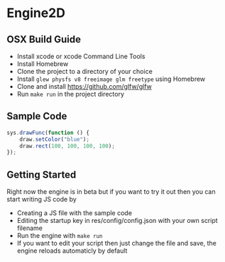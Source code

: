 Engine2D
========

OSX Build Guide
-------------------
- Install xcode or xcode Command Line Tools
- Install Homebrew
- Clone the project to a directory of your choice
- Install ```glew physfs v8 freeimage glm freetype``` using Homebrew
- Clone and install https://github.com/glfw/glfw
- Run `make run` in the project directory

Sample Code
-------------------
```javascript
sys.drawFunc(function () {
	draw.setColor("blue");
	draw.rect(100, 100, 100, 100);
});
```

Getting Started
-------------------
Right now the engine is in beta but if you want to try it out then you can start writing JS code by
- Creating a JS file with the sample code
- Editing the startup key in res/config/config.json with your own script filename
- Run the engine with `make run`
- If you want to edit your script then just change the file and save, the engine reloads automaticly by default